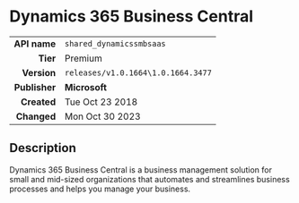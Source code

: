 # Dynamics 365 Business Central
| | |
|-:|-|
|**API name**|`shared_dynamicssmbsaas`|
|**Tier**|Premium|
|**Version**|`releases/v1.0.1664\1.0.1664.3477`|
|**Publisher**|**Microsoft**|
|**Created**|Tue Oct 23 2018|
|**Changed**|Mon Oct 30 2023|

## Description
Dynamics 365 Business Central is a business management solution for small and mid-sized organizations that automates and streamlines business processes and helps you manage your business.
